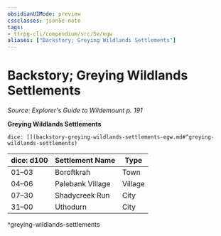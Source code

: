 ```yaml
---
obsidianUIMode: preview
cssclasses: json5e-note
tags:
- ttrpg-cli/compendium/src/5e/egw
aliases: ["Backstory; Greying Wildlands Settlements"]
---
```

# Backstory; Greying Wildlands Settlements
*Source: Explorer's Guide to Wildemount p. 191* 

**Greying Wildlands Settlements**

`dice: [](backstory-greying-wildlands-settlements-egw.md#^greying-wildlands-settlements)`

| dice: d100 | Settlement Name | Type |
|------------|-----------------|------|
| 01–03 | Boroftkrah | Town |
| 04–06 | Palebank Village | Village |
| 07–30 | Shadycreek Run | City |
| 31–00 | Uthodurn | City |
^greying-wildlands-settlements
